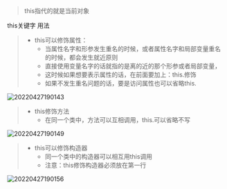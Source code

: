 > this指代的就是当前对象


this关键字 用法
> - this可以修饰属性：
>    - 当属性名字和形参发生重名的时候，或者属性名字和局部变量重名的时候，都会发生就近原则
>    - 直接使用变量名字的话就指的是离的近的那个形参或者局部变量，
>    - 这时候如果想要表示属性的话，在前面要加上：this.修饰
>    - 如果不发生重名问题的话，要是访问属性也可以省略this.

![20220427190143](https://xleixz.oss-cn-nanjing.aliyuncs.com/typora-img/20220427190143.png)

> - this修饰方法
>    - 在同一个类中，方法可以互相调用，this.可以省略不写

![20220427190149](https://xleixz.oss-cn-nanjing.aliyuncs.com/typora-img/20220427190149.png)

> - this可以修饰构造器
>    - 同一个类中的构造器可以相互用this调用
>    - 注意：this修饰构造器必须放在第一行

![20220427190156](https://xleixz.oss-cn-nanjing.aliyuncs.com/typora-img/20220427190156.png)

